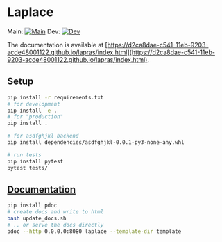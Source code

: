 # Laplace

Main: [![Main](https://travis-ci.com/AlexImmer/Laplace.svg?token=rpuRxEjQS6cCZi7ptL9y&branch=main)](https://travis-ci.com/AlexImmer/Laplace)
Dev: [![Dev](https://travis-ci.com/AlexImmer/Laplace.svg?token=rpuRxEjQS6cCZi7ptL9y&branch=dev)](https://travis-ci.com/AlexImmer/Laplace)

The documentation is available at [https://d2ca8dae-c541-11eb-9203-acde48001122.github.io/lapras/index.html](https://d2ca8dae-c541-11eb-9203-acde48001122.github.io/lapras/index.html).

## Setup

```bash
pip install -r requirements.txt
# for development
pip install -e .
# for "production"
pip install .

# for asdfghjkl backend
pip install dependencies/asdfghjkl-0.0.1-py3-none-any.whl

# run tests
pip install pytest
pytest tests/
```

## [Documentation](https://d2ca8dae-c541-11eb-9203-acde48001122.github.io/lapras/index.html)

```bash
pip install pdoc
# create docs and write to html
bash update_docs.sh
# .. or serve the docs directly
pdoc --http 0.0.0.0:8080 laplace --template-dir template
```
